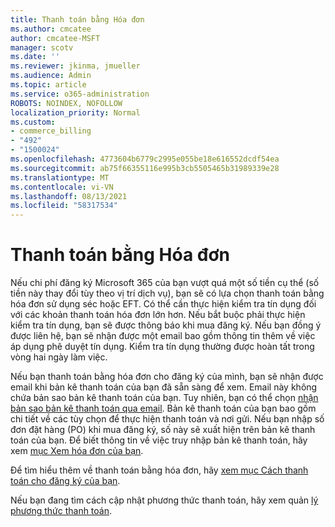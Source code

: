 ```yaml
---
title: Thanh toán bằng Hóa đơn
ms.author: cmcatee
author: cmcatee-MSFT
manager: scotv
ms.date: ''
ms.reviewer: jkinma, jmueller
ms.audience: Admin
ms.topic: article
ms.service: o365-administration
ROBOTS: NOINDEX, NOFOLLOW
localization_priority: Normal
ms.custom:
- commerce_billing
- "492"
- "1500024"
ms.openlocfilehash: 4773604b6779c2995e055be18e616552dcdf54ea
ms.sourcegitcommit: ab75f66355116e995b3cb5505465b31989339e28
ms.translationtype: MT
ms.contentlocale: vi-VN
ms.lasthandoff: 08/13/2021
ms.locfileid: "58317534"
---
```

# <a name="pay-by-invoice"></a>Thanh toán bằng Hóa đơn

Nếu chi phí đăng ký Microsoft 365 của bạn vượt quá một số tiền cụ thể (số tiền này thay đổi tùy theo vị trí dịch vụ), bạn sẽ có lựa chọn thanh toán bằng hóa đơn sử dụng séc hoặc EFT. Có thể cần thực hiện kiểm tra tín dụng đối với các khoản thanh toán hóa đơn lớn hơn. Nếu bắt buộc phải thực hiện kiểm tra tín dụng, bạn sẽ được thông báo khi mua đăng ký. Nếu bạn đồng ý được liên hệ, bạn sẽ nhận được một email bao gồm thông tin thêm về việc áp dụng phê duyệt tín dụng. Kiểm tra tín dụng thường được hoàn tất trong vòng hai ngày làm việc.

Nếu bạn thanh toán bằng hóa đơn cho đăng ký của mình, bạn sẽ nhận được email khi bản kê thanh toán của bạn đã sẵn sàng để xem. Email này không chứa bản sao bản kê thanh toán của bạn. Tuy nhiên, bạn có thể chọn [nhận bản sao bản kê thanh toán qua email](https://docs.microsoft.com/microsoft-365/commerce/billing-and-payments/view-your-bill-or-invoice.md#receive-a-copy-of-your-billing-statement-in-email). Bản kê thanh toán của bạn bao gồm chi tiết về các tùy chọn để thực hiện thanh toán và nơi gửi. Nếu bạn nhập số đơn đặt hàng (PO) khi mua đăng ký, số này sẽ xuất hiện trên bản kê thanh toán của bạn. Để biết thông tin về việc truy nhập bản kê thanh toán, hãy xem [mục Xem hóa đơn của bạn](https://docs.microsoft.com/microsoft-365/commerce/billing-and-payments/view-your-bill-or-invoice).

Để tìm hiểu thêm về thanh toán bằng hóa đơn, hãy [xem mục Cách thanh toán cho đăng ký của bạn](https://docs.microsoft.com/microsoft-365/commerce/billing-and-payments/pay-for-your-subscription).

Nếu bạn đang tìm cách cập nhật phương thức thanh toán, hãy xem quản [lý phương thức thanh toán](https://docs.microsoft.com/microsoft-365/commerce/billing-and-payments/manage-payment-methods).